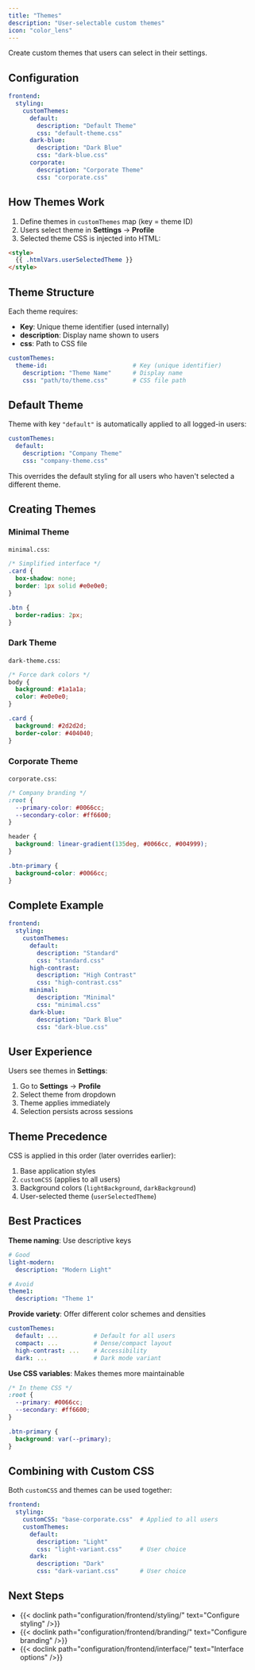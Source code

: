 ```yaml
---
title: "Themes"
description: "User-selectable custom themes"
icon: "color_lens"
---
```


Create custom themes that users can select in their settings.

## Configuration

```yaml
frontend:
  styling:
    customThemes:
      default:
        description: "Default Theme"
        css: "default-theme.css"
      dark-blue:
        description: "Dark Blue"
        css: "dark-blue.css"
      corporate:
        description: "Corporate Theme"
        css: "corporate.css"
```

## How Themes Work

1. Define themes in `customThemes` map (key = theme ID)
2. Users select theme in **Settings** → **Profile**
3. Selected theme CSS is injected into HTML:

```html
<style>
  {{ .htmlVars.userSelectedTheme }}
</style>
```

## Theme Structure

Each theme requires:
- **Key**: Unique theme identifier (used internally)
- **description**: Display name shown to users
- **css**: Path to CSS file

```yaml
customThemes:
  theme-id:                        # Key (unique identifier)
    description: "Theme Name"      # Display name
    css: "path/to/theme.css"       # CSS file path
```

## Default Theme

Theme with key `"default"` is automatically applied to all logged-in users:

```yaml
customThemes:
  default:
    description: "Company Theme"
    css: "company-theme.css"
```

This overrides the default styling for all users who haven't selected a different theme.

## Creating Themes

### Minimal Theme

`minimal.css`:
```css
/* Simplified interface */
.card {
  box-shadow: none;
  border: 1px solid #e0e0e0;
}

.btn {
  border-radius: 2px;
}
```

### Dark Theme

`dark-theme.css`:
```css
/* Force dark colors */
body {
  background: #1a1a1a;
  color: #e0e0e0;
}

.card {
  background: #2d2d2d;
  border-color: #404040;
}
```

### Corporate Theme

`corporate.css`:
```css
/* Company branding */
:root {
  --primary-color: #0066cc;
  --secondary-color: #ff6600;
}

header {
  background: linear-gradient(135deg, #0066cc, #004999);
}

.btn-primary {
  background-color: #0066cc;
}
```

## Complete Example

```yaml
frontend:
  styling:
    customThemes:
      default:
        description: "Standard"
        css: "standard.css"
      high-contrast:
        description: "High Contrast"
        css: "high-contrast.css"
      minimal:
        description: "Minimal"
        css: "minimal.css"
      dark-blue:
        description: "Dark Blue"
        css: "dark-blue.css"
```

## User Experience

Users see themes in **Settings**:
1. Go to **Settings** → **Profile**
2. Select theme from dropdown
3. Theme applies immediately
4. Selection persists across sessions

## Theme Precedence

CSS is applied in this order (later overrides earlier):

1. Base application styles
2. `customCSS` (applies to all users)
3. Background colors (`lightBackground`, `darkBackground`)
4. User-selected theme (`userSelectedTheme`)

## Best Practices

**Theme naming**: Use descriptive keys
```yaml
# Good
light-modern:
  description: "Modern Light"

# Avoid
theme1:
  description: "Theme 1"
```

**Provide variety**: Offer different color schemes and densities
```yaml
customThemes:
  default: ...          # Default for all users
  compact: ...          # Dense/compact layout
  high-contrast: ...    # Accessibility
  dark: ...             # Dark mode variant
```

**Use CSS variables**: Makes themes more maintainable
```css
/* In theme CSS */
:root {
  --primary: #0066cc;
  --secondary: #ff6600;
}

.btn-primary {
  background: var(--primary);
}
```

## Combining with Custom CSS

Both `customCSS` and themes can be used together:

```yaml
frontend:
  styling:
    customCSS: "base-corporate.css"  # Applied to all users
    customThemes:
      default:
        description: "Light"
        css: "light-variant.css"     # User choice
      dark:
        description: "Dark"
        css: "dark-variant.css"      # User choice
```

## Next Steps

- {{< doclink path="configuration/frontend/styling/" text="Configure styling" />}}
- {{< doclink path="configuration/frontend/branding/" text="Configure branding" />}}
- {{< doclink path="configuration/frontend/interface/" text="Interface options" />}}

